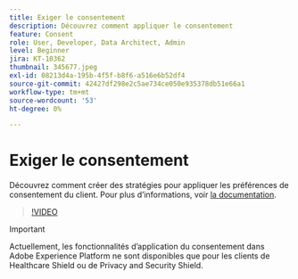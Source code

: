```yaml
---
title: Exiger le consentement
description: Découvrez comment appliquer le consentement
feature: Consent
role: User, Developer, Data Architect, Admin
level: Beginner
jira: KT-10362
thumbnail: 345677.jpeg
exl-id: 08213d4a-195b-4f5f-b8f6-a516e6b52df4
source-git-commit: 42427df298e2c5ae734ce050e935378db51e66a1
workflow-type: tm+mt
source-wordcount: '53'
ht-degree: 0%

---
```


# Exiger le consentement

Découvrez comment créer des stratégies pour appliquer les préférences de consentement du client. Pour plus d’informations, voir [la documentation](https://experienceleague.adobe.com/docs/experience-platform/data-governance/enforcement/auto-enforcement.html).

>[!VIDEO](https://video.tv.adobe.com/v/345677?quality=12&learn=on)

>[!IMPORTANT]
>
> Actuellement, les fonctionnalités d’application du consentement dans Adobe Experience Platform ne sont disponibles que pour les clients de Healthcare Shield ou de Privacy and Security Shield.
